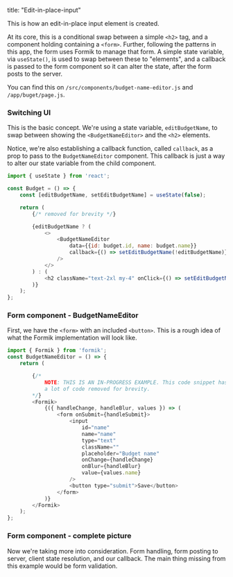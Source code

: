 title: "Edit-in-place-input"


This is how an edit-in-place input element is created.

At its core, this is a conditional swap between a simple `<h2>` tag, and a component
holding containing a `<form>`. Further, following the patterns in this app, the form
uses Formik to manage that form. A simple state variable, via `useState()`, is used
to swap between these to "elements", and a callback is passed to the form component
so it can alter the state, after the form posts to the server.

You can find this on `/src/components/budget-name-editor.js` and `/app/buget/page.js`.

### Switching UI

This is the basic concept. We're using a state variable, `editBudgetName`, to swap between
showing the `<BudgetNameEditor>` and the `<h2>` elements.

Notice, we're also establishing a callback function, called `callback`, as a prop to
pass to the `BudgetNameEditor` component. This callback is just a way to alter our state
variable from the child component.

```js
import { useState } from 'react';

const Budget = () => {
    const [editBudgetName, setEditBudgetName] = useState(false);

    return (
        {/* removed for brevity */}

        {editBudgetName ? (
            <>
                <BudgetNameEditor 
                    data={{id: budget.id, name: budget.name}} 
                    callback={() => setEditBudgetName(!editBudgetName)}
                />
            </>
        ) : (
            <h2 className="text-2xl my-4" onClick={() => setEditBudgetName(!editBudgetName)}>{budget.name}</h2>
        )}
    );
};
```

### Form component - BudgetNameEditor

First, we have the `<form>` with an included `<button>`. This is a rough idea
of what the Formik implementation will look like.

```js
import { Formik } from 'formik';
const BudgetNameEditor = () => {
    return (

        {/* 
            NOTE: THIS IS AN IN-PROGRESS EXAMPLE. This code snippet has
            a lot of code removed for brevity.
        */}
        <Formik>
            {({ handleChange, handleBlur, values }) => (
                <form onSubmit={handleSubmit}>
                    <input 
                        id="name" 
                        name="name"
                        type="text"
                        className=""
                        placeholder="Budget name" 
                        onChange={handleChange}
                        onBlur={handleBlur}
                        value={values.name} 
                    />
                    <button type="submit">Save</button>
                </form>
            )}
        </Formik>
    );
};
```

### Form component - complete picture

Now we're taking more into consideration. Form handling, form posting to server, 
client state resolution, and our callback. The main thing missing from this example 
would be form validation.